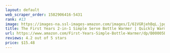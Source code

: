 ```yaml
---
layout: default 
﻿web_scraper_order: 1582906416-5431
rank: #13
image: https://images-na.ssl-images-amazon.com/images/I/61VGRjehBqL.jpg
title: The First Years 2-in-1 Simple Serve Bottle Warmer | Quickly Warm Bottles of Breastmilk or Formula…
url: https://www.amazon.com/First-Years-Simple-Bottle-Warmer/dp/B00005BXKM/ref=zg_mw_baby-products_13?_encoding=UTF8&psc=1&refRID=H8PZBTHGT35TKAKMD83D
reviews: 4.2 out of 5 stars
price: $15.48 
---
```

